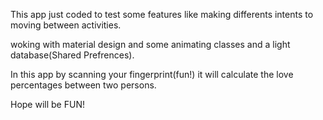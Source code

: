 This app just coded to test some features like making differents intents to moving between activities.

woking with material design and some animating classes and a light database(Shared Prefrences).

In this app by scanning your fingerprint(fun!) it will calculate the love percentages between two persons.

Hope will be FUN!